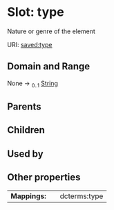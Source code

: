
# Slot: type


Nature or genre of the element

URI: [saved:type](https://marine.gov.scot/metadata/saved/schema/type)


## Domain and Range

None &#8594;  <sub>0..1</sub> [String](types/String.md)

## Parents


## Children


## Used by


## Other properties

|  |  |  |
| --- | --- | --- |
| **Mappings:** | | dcterms:type |

